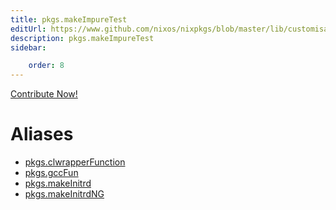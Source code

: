 ```yaml
---
title: pkgs.makeImpureTest
editUrl: https://www.github.com/nixos/nixpkgs/blob/master/lib/customisation.nix#L125C35
description: pkgs.makeImpureTest
sidebar:

    order: 8
---
```


<a href="https://www.github.com/nixos/nixpkgs/blob/master/lib/customisation.nix#L125C35">Contribute Now!</a>


# Aliases

- [pkgs.clwrapperFunction](reference/pkgs/pkgs-clwrapperFunction)
- [pkgs.gccFun](reference/pkgs/pkgs-gccFun)
- [pkgs.makeInitrd](reference/pkgs/pkgs-makeInitrd)
- [pkgs.makeInitrdNG](reference/pkgs/pkgs-makeInitrdNG)


